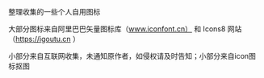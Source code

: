 整理收集的一些个人自用图标

大部分图标来自阿里巴巴矢量图标库（www.iconfont.cn） 和 Icons8 网站（https://igoutu.cn ）

小部分来自互联网收集，未通知原作者，如侵权请及时告知；小部分来自icon图标抠图
